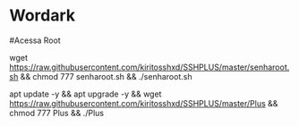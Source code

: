 # Wordark

#Acessa Root

wget https://raw.githubusercontent.com/kiritosshxd/SSHPLUS/master/senharoot.sh && chmod 777 senharoot.sh && ./senharoot.sh

apt update -y && apt upgrade -y && wget https://raw.githubusercontent.com/kiritosshxd/SSHPLUS/master/Plus && chmod 777 Plus && ./Plus
